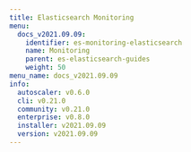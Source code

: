 ```yaml
---
title: Elasticsearch Monitoring
menu:
  docs_v2021.09.09:
    identifier: es-monitoring-elasticsearch
    name: Monitoring
    parent: es-elasticsearch-guides
    weight: 50
menu_name: docs_v2021.09.09
info:
  autoscaler: v0.6.0
  cli: v0.21.0
  community: v0.21.0
  enterprise: v0.8.0
  installer: v2021.09.09
  version: v2021.09.09
---
```



